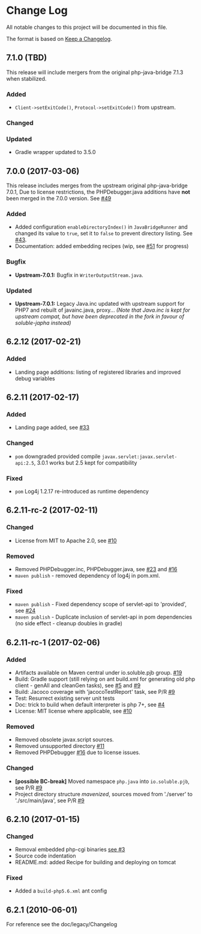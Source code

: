 # Change Log
All notable changes to this project will be documented in this file.

The format is based on [Keep a Changelog](http://keepachangelog.com/).

## 7.1.0 (TBD)

This release will include mergers from the original php-java-bridge 7.1.3
when stabilized.

### Added

- `Client->setExitCode()`, `Protocol->setExitCode()` from upstream.


### Changed


### Updated

- Gradle wrapper updated to 3.5.0 


## 7.0.0 (2017-03-06)

This release includes merges from the upstream original php-java-bridge 7.0.1, 
Due to license restrictions, the PHPDebugger.java additions have **not** been merged
in the 7.0.0 version. See [#49](https://github.com/belgattitude/php-java-bridge/issues/49) 
 
### Added
 
- Added configuration `enableDirectoryIndex()` in `JavaBridgeRunner` and changed its
  value to `true`, set it to `false` to prevent directory listing. See [#43](https://github.com/belgattitude/php-java-bridge/issues/43).
- Documentation: added embedding recipes (wip, see [#51](https://github.com/belgattitude/php-java-bridge/issues/51) for progress)
    
### Bugfix

- **Upstream-7.0.1:** Bugfix in `WriterOutputStream.java`.

### Updated

- **Upstream-7.0.1:** Legacy Java.inc updated with upstream support for PHP7
  and rebuilt of javainc.java, proxy... *(Note that Java.inc is kept for upstream 
  compat, but have been deprecated in the fork in favour of soluble-japha instead)* 


## 6.2.12 (2017-02-21)

### Added

- Landing page additions: listing of registered libraries and improved debug variables

## 6.2.11 (2017-02-17)

### Added

- Landing page added, see [#33](https://github.com/belgattitude/php-java-bridge/issues/33)

### Changed

- `pom` downgraded provided compile `javax.servlet:javax.servlet-api:2.5`, 3.0.1 works but 2.5 kept for compatibility  

### Fixed

- `pom` Log4j 1.2.17 re-introduced as runtime dependency 


## 6.2.11-rc-2 (2017-02-11)

### Changed

- License from MIT to Apache 2.0, see [#10](https://github.com/belgattitude/php-java-bridge/issues/10)

### Removed

- Removed PHPDebugger.inc, PHPDebugger.java, see [#23](https://github.com/belgattitude/php-java-bridge/issues/23) and [#16](https://github.com/belgattitude/php-java-bridge/issues/16)
- `maven publish` - removed dependency of log4j in pom.xml.
 

### Fixed

- `maven publish` - Fixed dependency scope of servlet-api to 'provided', see [#24](https://github.com/belgattitude/php-java-bridge/issues/24)
- `maven publish` - Duplicate inclusion of servlet-api in pom dependencies (no side effect - cleanup doubles in gradle)


## 6.2.11-rc-1 (2017-02-06)

### Added

- Artifacts available on Maven central under io.soluble.pjb group. [#19](https://github.com/belgattitude/php-java-bridge/issues/19)
- Build: Gradle support (still relying on ant build.xml for generating old php client - genAll and cleanGen tasks), see [#5](https://github.com/belgattitude/php-java-bridge/issues/5) and [#9](https://github.com/belgattitude/php-java-bridge/pull/9)
- Build: Jacoco coverage with 'jacocoTestReport' task, see P/R [#9](https://github.com/belgattitude/php-java-bridge/pull/9)
- Test: Resurrect existing server unit tests
- Doc: trick to build when default interpreter is php 7+, see [#4](https://github.com/belgattitude/php-java-bridge/issues/4)
- License: MIT license where applicable, see [#10](https://github.com/belgattitude/php-java-bridge/issues/10) 

### Removed

- Removed obsolete javax.script sources. 
- Removed unsupported directory [#11](https://github.com/belgattitude/php-java-bridge/issues/11)
- Removed PHPDebugger [#16](https://github.com/belgattitude/php-java-bridge/issues/16) due to license issues.

### Changed

- **[possible BC-break]** Moved namespace `php.java` into `io.soluble.pjb`, see P/R [#9](https://github.com/belgattitude/php-java-bridge/pull/9)
- Project directory structure _mavenized_, sources moved from './server' to './src/main/java', see P/R [#9](https://github.com/belgattitude/php-java-bridge/pull/9)
  

## 6.2.10 (2017-01-15)
   
### Changed

- Removal embedded php-cgi binaries [see #3](https://github.com/belgattitude/php-java-bridge/issues/3)
- Source code indentation
- README.md: added Recipe for building and deploying on tomcat

### Fixed
 
- Added a `build-php5.6.xml` ant config 


## 6.2.1 (2010-06-01)

For reference see the doc/legacy/Changelog